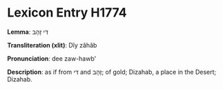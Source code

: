 # Lexicon Entry H1774

**Lemma**: דִּי זָהָב

**Transliteration (xlit)**: Dîy zâhâb

**Pronunciation**: dee zaw-hawb'

**Description**:
as if from דִּי and זָהָב; of gold; Dizahab, a place in the Desert; Dizahab.
